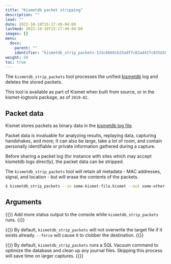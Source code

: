 ```yaml
---
title: "Kismetdb packet stripping"
description: ""
lead: ""
date: 2022-10-10T15:17:49-04:00
lastmod: 2022-10-10T15:17:49-04:00
images: []
menu:
  docs:
    parent: ""
    identifier: "kismetdb_strip_packets-131c6669cb25adffc02a441fc835d102"
weight: 50
toc: true
---
```


The `kismetdb_strip_packets` tool processes the unified [kismetdb](/docs/readme/logging/kismetdb/) log and deletes the stored packets.

This tool is available as part of Kismet when built from source, or in the kismet-logtools package, as of `2019-02`.

## Packet data

Kismet stores packets as binary data in the [kismetdb log file](/docs/readme/logging/logging/).

Packet data is invaluable for analyzing results, replaying data, capturing handshakes, and more; It can also be large, take a lot of room, and contain personally identifiable or private information gathered during a capture. 

Before sharing a packet log (for instance with sites which may accept kismetdb logs directly), the packet data can be stripped.

The `kismetdb_strip_packets` tool will retain all metadata - MAC addresses, signal, and location - but will erase the contents of the packets.

```bash
$ kismetdb_strip_packets --in some-kismet-file.kismet --out some-other-file.kismet
```

## Arguments

{{<argument verbose>}}
Add more status output to the console while `kismetdb_strip_packets` runs.
{{</argument>}}

{{<argument force>}}
By default, `kismetdb_strip_packets` will not overwrite the target file if it exists already.  `--force` will cause it to clobber the destination.
{{</argument>}}

{{<argument skip-clean>}}
By default, `kismetdb_strip_packets` runs a SQL Vacuum command to optimize the database and clean up any journal files.  Skipping this process will save time on larger captures.
{{</argument>}}

